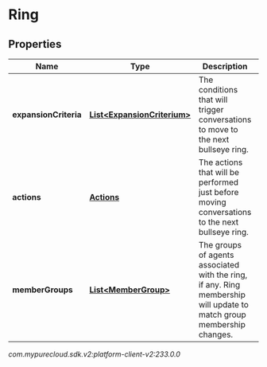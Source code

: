 # Ring


## Properties

| Name | Type | Description | Notes |
| ------------ | ------------- | ------------- | ------------- |
| **expansionCriteria** | [**List&lt;ExpansionCriterium&gt;**](ExpansionCriterium) | The conditions that will trigger conversations to move to the next bullseye ring. |  [optional] |
| **actions** | [**Actions**](Actions) | The actions that will be performed just before moving conversations to the next bullseye ring. |  [optional] |
| **memberGroups** | [**List&lt;MemberGroup&gt;**](MemberGroup) | The groups of agents associated with the ring, if any.  Ring membership will update to match group membership changes. |  [optional] |




_com.mypurecloud.sdk.v2:platform-client-v2:233.0.0_
